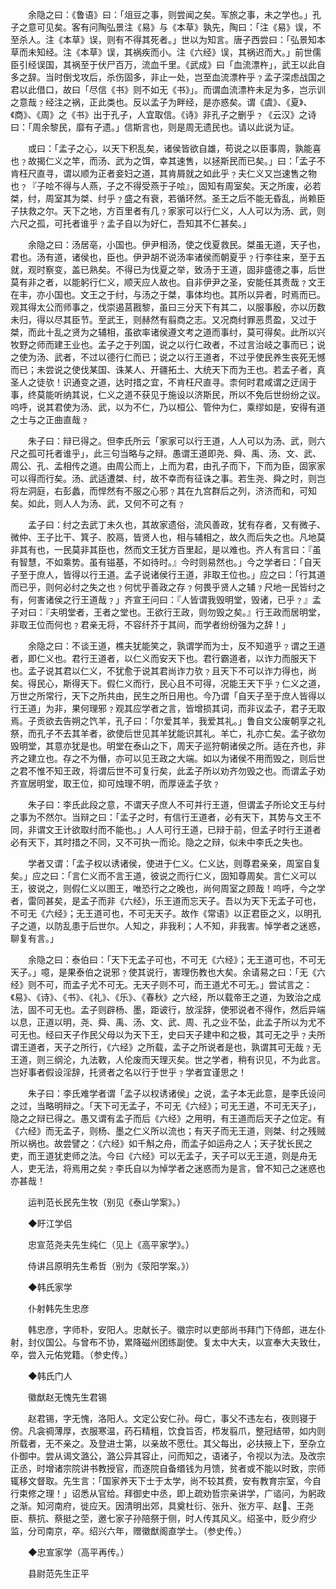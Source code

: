 <!-- { "loadSidebar": true } -->
　　余隐之曰：《鲁语》曰：「俎豆之事，则尝闻之矣。军旅之事，未之学也。」孔子之意可见矣。客有问陶弘景注《易》与《本草》孰先，陶曰：「注《易》误，不至杀人。注《本草》误，则有不得其死者。」世以为知言。唐子西尝曰：「弘景知本草而未知经。注《本草》误，其祸疾而小。注《六经》误，其祸迟而大。」前世儒臣引经误国，其祸至于伏尸百万，流血千里。《武成》曰「血流漂杵」，武王以此自多之辞。当时倒戈攻后，杀伤固多，非止一处，岂至血流漂杵乎﹖孟子深虑战国之君以此借口，故曰「尽信《书》则不如无《书》」。而谓血流漂杵未足为多，岂示训之意哉﹖经注之祸，正此类也。反以孟子为畔经，是亦惑矣。谓《虞》、《夏》、《商》、《周》之《书》出于孔子，人宜取信。《诗》非孔子之删乎﹖《云汉》之诗曰：「周余黎民，靡有孑遗。」信斯言也，则是周无遗民也。请以此说为证。

　　或曰：「孟子之心，以天下积乱矣，诸侯皆欲自雄，苟说之以臣事周，孰能喜也﹖故揭仁义之竿，而汤、武为之饵，幸其速售，以拯斯民而已矣。」曰：「孟子不肯枉尺直寻，谓以顺为正者妾妇之道，其肯屑就之如此乎﹖夫仁义又岂速售之物也﹖『子哙不得与人燕，子之不得受燕于子哙』，固知有周室矣。天之所废，必若桀，纣，周室其为桀、纣乎﹖盛之有衰，若循环然。圣王之后不能无昏乱，尚赖臣子扶救之尔。天下之地，方百里者有几﹖家家可以行仁义，人人可以为汤、武，则六尺之孤，可托者谁乎﹖孟子自以为好仁，吾知其不仁甚矣。」

　　余隐之曰：汤居亳，小国也。伊尹相汤，使之伐夏救民。桀虽无道，天子也，君也。汤有道，诸侯也，臣也。伊尹胡不说汤率诸侯而朝夏乎﹖行李往来，至于五就，观时察变，盖已熟矣。不得已为伐夏之举，致汤于王道，固非盛德之事，后世莫有非之者，以能躬行仁义，顺天应人故也。自非伊尹之圣，安能任其责哉﹖文王在丰，亦小国也。文王之于纣，与汤之于桀，事体均也。其所以异者，时焉而已。观其得太公而师事之，伐崇遏莒戡黎，虽曰三分天下有其二，以服事殷，亦以历数未归，得以尽其臣节。至武王，则赫然有翦商之志。又况商纣罪恶贯盈，又过于桀，而此十乱之贤为之辅相，虽欲率诸侯遵文考之道而事纣，莫可得矣。此所以兴牧野之师而建王业也。孟子之于列国，说之以行仁政者，不过言治岐之事而已；说之使为汤、武者，不过以德行仁而已；说之以行王道者，不过乎使民养生丧死无憾而已；未尝说之使伐某国、诛某人、开疆拓土、大统天下而为王也。若孟子者，真圣人之徒欤！识通变之道，达时措之宜，不肯枉尺直寻。柰何时君咸谓之迂阔于事，终莫能听纳其说，仁义之道不获见于施设以济斯民，所以不免后世纷纷之议。呜呼，说其君使为汤、武，以为不仁，乃以桓公、管仲为仁，乘缪如是，安得有道之士与之正曲直哉﹖

　　朱子曰：辩已得之。但李氏所云「家家可以行王道，人人可以为汤、武，则六尺之孤可托者谁乎」，此三句当略与之辩。愚谓王道即尧、舜、禹、汤、文、武、周公、孔、孟相传之道。由周公而上，上而为君，由孔子而下，下而为臣，固家家可以得而行矣。汤、武适遭桀、纣，故不幸而有征诛之事。若生尧、舜之时，则岂将左洞庭，右彭蠡，而悍然有不服之心邪﹖其在九宫群后之列，济济而和，可知矣。如此，则人人为汤、武，又何不可之有﹖

　　孟子曰：纣之去武丁未久也，其故家遗俗，流风善政，犹有存者，又有微子、微仲、王子比干、箕子、胶鬲，皆贤人也，相与辅相之，故久而后失之也。凡地莫非其有也，一民莫非其臣也，然而文王犹方百里起，是以难也。齐人有言曰：『虽有智慧，不如乘势。虽有镃基，不如待时。』今时则易然也。」今之学者曰：「自天子至于庶人，皆得以行王道。孟子说诸侯行王道，非取王位也。」应之曰：「行其道而已乎，则何必纣之失之也﹖何忧乎善政之存﹖何畏乎贤人之辅﹖尺地一民皆纣之有，何害诸侯之行王道哉﹖」齐宣王问曰：『人皆谓我毁明堂，毁诸，已乎﹖』孟子对曰：『夫明堂者，王者之堂也。王欲行王政，则勿毁之矣。』行王政而居明堂，非取王位而何也﹖君亲无将，不容纤芥于其间，而学者纷纷强为之辞！」

　　余隐之曰：不谈王道，樵夫犹能笑之，孰谓学而为士，反不知道乎﹖谓之王道者，即仁义也。君行王道者，以仁义而安天下也。君行霸道者，以诈力而服天下也。孟子说其君以仁义，不犹愈于说其君尚诈力欤﹖且天下不可以诈力得也，尚矣。得民心，斯得天下。假仁义而行，民心且不可得，况能王天下乎﹖仁义之道，万世之所常行，天下之所共由，民生之所日用也。今乃谓「自天子至于庶人皆得以行王道」为非，果何理邪﹖观其应学者之言，皆增损其词，而非议孟子，君子无取焉。子贡欲去告朔之饩羊，孔子曰：「尔爱其羊，我爱其礼。」鲁自文公废朝享之礼祭，而孔子不去其羊者，欲使后世见其羊犹能识其礼。羊亡，礼亦亡矣。孟子欲勿毁明堂，其意亦犹是也。明堂在泰山之下，周天子巡狩朝诸侯之所。适在齐也，非齐之建立也。存之不为僭，亦可以见王政之大端。如以为诸侯不用而毁之，则后世之君不惟不知王政，将谓后世不可复行矣，此孟子所以劝齐勿毁之也。而谓孟子劝齐宣居明堂，取王位，抑可烛理不明，而厚诬孟子欤﹖

　　朱子曰：李氏此段之意，不谓天子庶人不可并行王道，但谓孟子所论文王与纣之事为不然尔。当辩之曰：「孟子之时，有信行王道者，必有天下，其势与文王不同，非谓文王计欲取纣而不能也。」人人可行王道，已辩于前，但孟子时行王道者必有天下，其时措之不同，又不可执一而论。隐之之辩，似未中李氏之失也。

　　学者又谓：「孟子权以诱诸侯，使进于仁义。仁义达，则尊君亲亲，周室自复矣。」应之曰：「言仁义而不言王道，彼说之而行仁义，固知尊周矣。言仁义可以王，彼说之，则假仁义以图王，唯恐行之之晚也，尚何周室之顾哉！呜呼，今之学者，雷同甚矣，是孟子而非《六经》，乐王道而忘天子。吾以为天下无孟子可也，不可无《六经》；无王道可也，不可无天子。故作《常语》以正君臣之义，以明孔子之道，以防乱患于后世尔。人知之，非我利；人不知，非我害。悼学者之迷惑，聊复有言。」

　　余隐之曰：泰伯曰：「天下无孟子可也，不可无《六经》；无王道可也，不可无天子。」噫，是果泰伯之说邪﹖使其说行，害理伤教也大矣。余请易之曰：「无《六经》则不可，而孟子尤不可无。无天子则不可，而王道尤不可无。」尝试言之：《易》、《诗》、《书》、《礼》、《乐》、《春秋》之六经，所以载帝王之道，为致治之成法，固不可无也。孟子则辟杨、墨，距诐行，放淫辞，使邪说者不得作，然后异端以息，正道以明，尧、舜、禹、汤、文、武、周、孔之业不坠，此孟子所以为尤不可无也。经曰天子作民父母以为天下王，史曰天子建中和之极，其可无之乎﹖夫所谓王道者，天子之所行，《六经》之所载，孟子之所说者是也，孰谓其可无哉﹖无王道，则三纲沦，九法斁，人伦废而天理灭矣。世之学者，稍有识见，不为此言。岂好事者假设淫辞，托贤者之名以行于世乎﹖学者宜谨思之！

　　朱子曰：李氏难学者谓「孟子以权诱诸侯」之说，孟子本无此意，是李氏设问之过，当略明辩之。「天下可无孟子，不可无《六经》；可无王道，不可无天子」，隐之之辩已得之。愚又谓有孟子而后《六经》之用明，有王道而后天子之位定。有《六经》而无孟子，则杨、墨之仁义所以流也；有天子而无王道，则桀、纣之残贼所以祸也。故尝譬之：《六经》如千斛之舟，而孟子如运舟之人；天子犹长民之吏，而王道犹吏师之法。今曰《六经》可以无孟子，天子可以无王道，则是舟无人，吏无法，将焉用之矣﹖李氏自以为悼学者之迷惑而为是言，曾不知己之迷惑也亦甚哉！

　　运判范长民先生牧（别见《泰山学案》。）

　　◆盱江学侣

　　忠宣范尧夫先生纯仁（见上《高平家学》。）

　　侍讲吕原明先生希哲（别为《荥阳学案。》）

　　◆韩氏家学

　　仆射韩先生忠彦

　　韩忠彦，字师朴，安阳人。忠献长子。徽宗时以吏部尚书拜门下侍郎，进左仆射，封仪国公。与曾布不协，累降磁州团练副使。复太中大夫，以宣奉大夫致仕，卒，尝入元佑党籍。（参史传。）

　　◆韩氏门人

　　徽猷赵无愧先生君锡

　　赵君锡，字无愧，洛阳人。文定公安仁孙。母亡，事父不违左右，夜则寝于傍。凡衾禂薄厚，衣服寒温，药石精粗，饮食旨否，栉发翦爪，整冠结带，如内则所载者，无不亲之。及登进士第，以亲故不愿仕。其父每出，必扶掖上下，至杂立仆御中。尝从谒文潞公，潞公异其容止，问而知之，语诸子，令视以为法。及改宗正丞，时增诸宗院讲书教授官，而逐院自备缗钱为月馈，贫者或不能以时致，宗师辄移文督取。先生言：「国家养天下士于太学，尚不较其费，安有教育宗室，今自行束修之理！」诏悉从官给。拜御史中丞，即上疏劝哲宗亲讲学，广谘问，为躬政之渐。知河南府，徙应天。因清明出郊，具奠杜衍、张升、张方平、赵、王尧臣、蔡抗、蔡挺之茔，邀七家子孙陪祭于侧，时人传其风义。绍圣中，贬少府少监，分司南京，卒。绍兴六年，赠徽猷阁直学士。（参史传。）

　　◆忠宣家学（高平再传。）

　　县尉范先生正平

